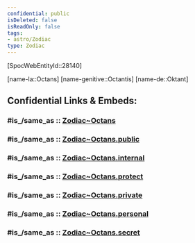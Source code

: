 ```yaml
---
confidential: public
isDeleted: false
isReadOnly: false
tags:
- astro/Zodiac
type: Zodiac
---
```


[SpocWebEntityId::28140]



[name-la::Octans]
[name-genitive::Octantis]
[name-de::Oktant]


## Confidential Links & Embeds: 

### #is_/same_as :: [Zodiac~Octans](/_Standards/Astronomy/Star~Constellation/Zodiac~Octans.md) 

### #is_/same_as :: [Zodiac~Octans.public](/_public/Astronomy/Star~Constellation/Zodiac~Octans.public.md) 

### #is_/same_as :: [Zodiac~Octans.internal](/_internal/Astronomy/Star~Constellation/Zodiac~Octans.internal.md) 

### #is_/same_as :: [Zodiac~Octans.protect](/_protect/Astronomy/Star~Constellation/Zodiac~Octans.protect.md) 

### #is_/same_as :: [Zodiac~Octans.private](/_private/Astronomy/Star~Constellation/Zodiac~Octans.private.md) 

### #is_/same_as :: [Zodiac~Octans.personal](/_personal/Astronomy/Star~Constellation/Zodiac~Octans.personal.md) 

### #is_/same_as :: [Zodiac~Octans.secret](/_secret/Astronomy/Star~Constellation/Zodiac~Octans.secret.md)


